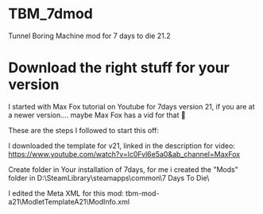 # TBM_7dmod
Tunnel Boring Machine mod for 7 days to die 21.2



# Download the right stuff for your version
I started with Max Fox tutorial on Youtube for 7days version 21, 
if you are at a newer version.... maybe Max Fox has a vid for that :shrug:

These are the steps I followed to start this off:

I downloaded the template for v21, linked in the description for video: 
https://www.youtube.com/watch?v=lc0Fvl6e5a0&ab_channel=MaxFox

Create folder in Your installation of 7days, for me i created the "Mods" folder in
D:\SteamLibrary\steamapps\common\7 Days To Die\

I edited the Meta XML for this mod:
tbm-mod-a21\ModletTemplateA21\ModInfo.xml




